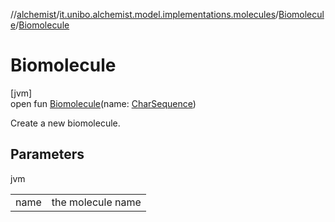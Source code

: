 //[alchemist](../../../index.md)/[it.unibo.alchemist.model.implementations.molecules](../index.md)/[Biomolecule](index.md)/[Biomolecule](-biomolecule.md)

# Biomolecule

[jvm]\
open fun [Biomolecule](-biomolecule.md)(name: [CharSequence](https://docs.oracle.com/javase/8/docs/api/java/lang/CharSequence.html))

Create a new biomolecule.

## Parameters

jvm

| | |
|---|---|
| name | the molecule name |
